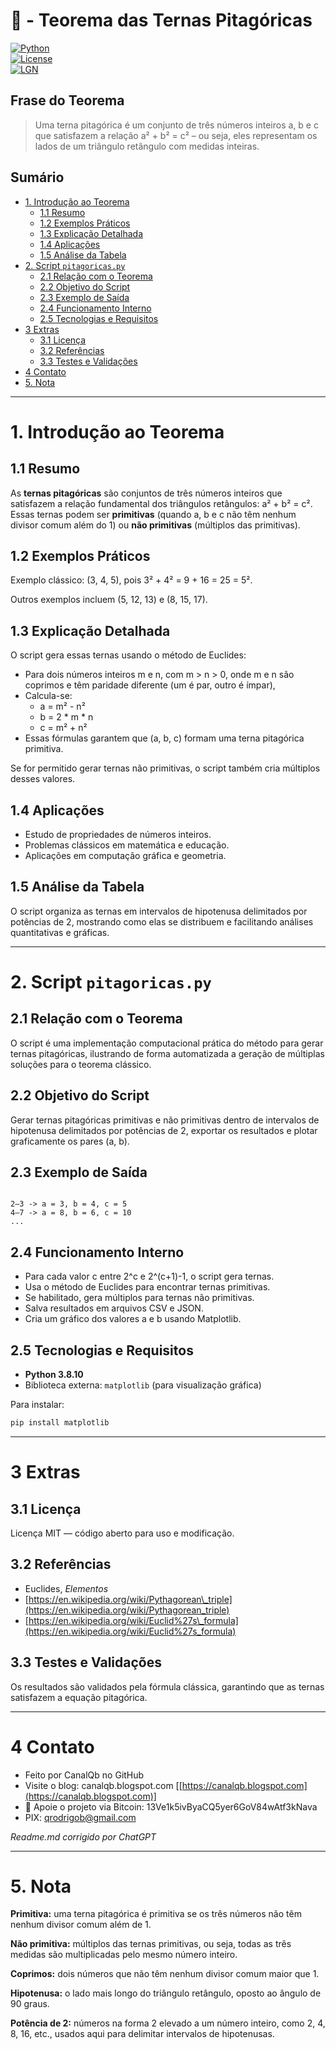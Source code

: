 # 📐 - Teorema das Ternas Pitagóricas  
[![Python](https://img.shields.io/badge/Python-3.7%2B-blue.svg)](https://www.python.org/)  
[![License](https://img.shields.io/badge/license-MIT-green)](LICENSE)  
[![LGN](https://img.shields.io/badge/Teorema-Ternas%20Pitagóricas-ff69b4.svg)](https://en.wikipedia.org/wiki/Pythagorean_triple)

## Frase do Teorema

> Uma terna pitagórica é um conjunto de três números inteiros a, b e c que satisfazem a relação a² + b² = c² – ou seja, eles representam os lados de um triângulo retângulo com medidas inteiras.

## Sumário

* [1. Introdução ao Teorema](#1-introdução-ao-teorema)  
  * [1.1 Resumo](#11-resumo)  
  * [1.2 Exemplos Práticos](#12-exemplos-práticos)  
  * [1.3 Explicação Detalhada](#13-explicação-detalhada)  
  * [1.4 Aplicações](#14-aplicações)  
  * [1.5 Análise da Tabela](#15-análise-da-tabela)  
* [2. Script `pitagoricas.py`](#2-script-pitagoricaspy)  
  * [2.1 Relação com o Teorema](#21-relação-com-o-teorema)  
  * [2.2 Objetivo do Script](#22-objetivo-do-script)  
  * [2.3 Exemplo de Saída](#23-exemplo-de-saída)  
  * [2.4 Funcionamento Interno](#24-funcionamento-interno)  
  * [2.5 Tecnologias e Requisitos](#25-tecnologias-e-requisitos)  
* [3 Extras](#3-extras)  
  * [3.1 Licença](#31-licença)  
  * [3.2 Referências](#32-referencias)  
  * [3.3 Testes e Validações](#33-testes-e-validações)  
* [4 Contato](#4-contato)  
* [5. Nota](#5-nota)  

---

# 1. Introdução ao Teorema

## 1.1 Resumo

As **ternas pitagóricas** são conjuntos de três números inteiros que satisfazem a relação fundamental dos triângulos retângulos: a² + b² = c². Essas ternas podem ser **primitivas** (quando a, b e c não têm nenhum divisor comum além do 1) ou **não primitivas** (múltiplos das primitivas).

## 1.2 Exemplos Práticos

Exemplo clássico: (3, 4, 5), pois 3² + 4² = 9 + 16 = 25 = 5².

Outros exemplos incluem (5, 12, 13) e (8, 15, 17).

## 1.3 Explicação Detalhada

O script gera essas ternas usando o método de Euclides:

- Para dois números inteiros m e n, com m > n > 0, onde m e n são coprimos e têm paridade diferente (um é par, outro é ímpar),
- Calcula-se:  
  * a = m² - n²  
  * b = 2 * m * n  
  * c = m² + n²  
- Essas fórmulas garantem que (a, b, c) formam uma terna pitagórica primitiva.

Se for permitido gerar ternas não primitivas, o script também cria múltiplos desses valores.

## 1.4 Aplicações

- Estudo de propriedades de números inteiros.  
- Problemas clássicos em matemática e educação.  
- Aplicações em computação gráfica e geometria.

## 1.5 Análise da Tabela

O script organiza as ternas em intervalos de hipotenusa delimitados por potências de 2, mostrando como elas se distribuem e facilitando análises quantitativas e gráficas.

---

# 2. Script `pitagoricas.py`

## 2.1 Relação com o Teorema

O script é uma implementação computacional prática do método para gerar ternas pitagóricas, ilustrando de forma automatizada a geração de múltiplas soluções para o teorema clássico.

## 2.2 Objetivo do Script

Gerar ternas pitagóricas primitivas e não primitivas dentro de intervalos de hipotenusa delimitados por potências de 2, exportar os resultados e plotar graficamente os pares (a, b).

## 2.3 Exemplo de Saída

```

2–3 -> a = 3, b = 4, c = 5
4–7 -> a = 8, b = 6, c = 10
...

```

## 2.4 Funcionamento Interno

- Para cada valor c entre 2^c e 2^(c+1)-1, o script gera ternas.  
- Usa o método de Euclides para encontrar ternas primitivas.  
- Se habilitado, gera múltiplos para ternas não primitivas.  
- Salva resultados em arquivos CSV e JSON.  
- Cria um gráfico dos valores a e b usando Matplotlib.

## 2.5 Tecnologias e Requisitos

- **Python 3.8.10**  
- Biblioteca externa: `matplotlib` (para visualização gráfica)  

Para instalar:

```bash
pip install matplotlib
````

---

# 3 Extras

## 3.1 Licença

Licença MIT — código aberto para uso e modificação.

## 3.2 Referências

* Euclides, *Elementos*
* [https://en.wikipedia.org/wiki/Pythagorean\_triple](https://en.wikipedia.org/wiki/Pythagorean_triple)
* [https://en.wikipedia.org/wiki/Euclid%27s\_formula](https://en.wikipedia.org/wiki/Euclid%27s_formula)

## 3.3 Testes e Validações

Os resultados são validados pela fórmula clássica, garantindo que as ternas satisfazem a equação pitagórica.

---

# 4 Contato

* Feito por CanalQb no GitHub
* Visite o blog: canalqb.blogspot.com \[[https://canalqb.blogspot.com](https://canalqb.blogspot.com)]
* 💸 Apoie o projeto via Bitcoin: 13Ve1k5ivByaCQ5yer6GoV84wAtf3kNava
* PIX: [qrodrigob@gmail.com](mailto:qrodrigob@gmail.com)

*Readme.md corrigido por ChatGPT*

---

# 5. Nota

**Primitiva:** uma terna pitagórica é primitiva se os três números não têm nenhum divisor comum além de 1.

**Não primitiva:** múltiplos das ternas primitivas, ou seja, todas as três medidas são multiplicadas pelo mesmo número inteiro.

**Coprimos:** dois números que não têm nenhum divisor comum maior que 1.

**Hipotenusa:** o lado mais longo do triângulo retângulo, oposto ao ângulo de 90 graus.

**Potência de 2:** números na forma 2 elevado a um número inteiro, como 2, 4, 8, 16, etc., usados aqui para delimitar intervalos de hipotenusas.
